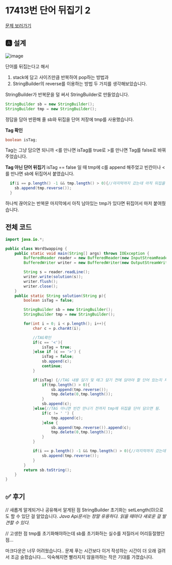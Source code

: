 # 17413번 단어 뒤집기 2
[문제 보러가기](https://www.acmicpc.net/problem/17413)

## 🅰 설계

![image](https://user-images.githubusercontent.com/23499504/105865438-4827cb00-6036-11eb-8c50-6709a4eb06e6.png)


단어를 뒤집는다고 해서
1. stack에 담고 사이즈만큼 반복하여 pop하는 방법과 
2. StringBuilder의 reverse를 이용하는 방법 두 가지를 생각해보았습니다.

StringBuilder가 반복문을 덜 써서 StringBuilder로 만들었습니다.
```java
StringBuilder sb = new StringBuilder();
StringBuilder tmp = new StringBuilder();
```
정답을 담아 반환해 줄 sb와 뒤집을 단어 저장에 tmp를 사용했습니다.

**Tag 확인**
```java
boolean isTag;
```
Tag는 그냥 담으면 되니까 <를 만나면 isTag를 true로 >를 만나면 Tag를 false로 바꿔주었습니다.

**Tag 아닌 단어 뒤집기**
isTag == false 일 때 tmp에 c를 append 해주었고
빈칸이나 <를 만나면 sb에 뒤집어서 붙였습니다.


```java
  if(i == p.length() -1 && tmp.length() > 0){//마지막까지 갔는데 아직 뒤집을 단어가 남아있는 경우
    sb.append(tmp.reverse());
  }
```
하나씩 끊어오는 반복문 마지막에서 아직 남아있는 tmp가 있다면 뒤집어서 마저 붙여줬습니다.

## 전체 코드
```java
import java.io.*;

public class WordSwapping {
    public static void main(String[] args) throws IOException {
        BufferedReader reader = new BufferedReader(new InputStreamReader(System.in));
        BufferedWriter writer = new BufferedWriter(new OutputStreamWriter(System.out));

        String s = reader.readLine();
        writer.write(solution(s));
        writer.flush();
        writer.close();
    }
    public static String solution(String p){
        boolean isTag = false;

        StringBuilder sb = new StringBuilder();
        StringBuilder tmp = new StringBuilder();

        for(int i = 0; i < p.length(); i++){
            char c = p.charAt(i);

            //TAG확인
            if(c == '<'){
                isTag = true;
            }else if (c == '>') {
                isTag = false;
                sb.append(c);
                continue;
            }

            if(isTag) {//TAG 내용 담기 및 태그 담기 전에 담아야 할 단어 있는지 체크
                if(tmp.length() > 0){
                    sb.append(tmp.reverse());
                    tmp.delete(0,tmp.length());
                }
                sb.append(c);
            }else{//TAG 아니면 빈칸 만나기 전까지 tmp에 뒤집을 단어 담으면 됨.
                if(c != ' ') {
                    tmp.append(c);
                }else {
                    sb.append(tmp.reverse()).append(c);
                    tmp.delete(0,tmp.length());
                }
            }

            if(i == p.length() -1 && tmp.length() > 0){//마지막까지 갔는데 아직 뒤집을 단어가 남아있는 경우
                sb.append(tmp.reverse());
            }
        }
        return sb.toString();
    }
}

```
## ✅ 후기
// 새롭게 알게되거나 공유해서 알게된 점
StringBuilder 초기화는 setLength(0)으로도 할 수 있단 걸 알았습니다.
*Java Api문서는 정말 유용하다. 읽을 때마다 새로운 걸 발견할 수 있다.*

// 고생한 점
tmp를 초기화해야하는데 sb를 초기화하는 실수를 저질러서 어리둥절했던 점...

마크다운은 너무 어려웠습니다.. 문제 푸는 시간보다 이거 작성하는 시간이 더 오래 걸려서 조금 슬펐습니다.... 익숙해지면 빨라지지 않을까하는 작은 기대를 가졌습니다.